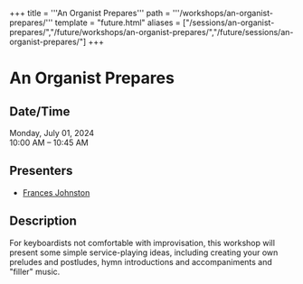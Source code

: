+++
title = '''An Organist Prepares'''
path = '''/workshops/an-organist-prepares/'''
template = "future.html"
aliases = ["/sessions/an-organist-prepares/","/future/workshops/an-organist-prepares/","/future/sessions/an-organist-prepares/"]
+++

<h1>An Organist Prepares</h1>

<h2>Date/Time</h2>
<p>Monday, July 01, 2024<br>
10:00 AM – 10:45 AM</p>
<h2>Presenters</h2>
<ul>
<li><a href="/presenters/frances-johnston/">Frances Johnston</a></li>
</ul>
<h2>Description</h2>

For keyboardists not comfortable with improvisation, this workshop will present some simple service-playing ideas, including creating your own preludes and postludes, hymn introductions and accompaniments and "filler" music.


